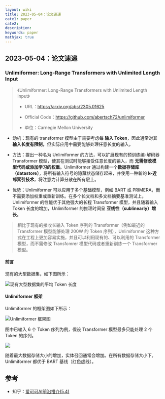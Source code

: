 ```yaml
---
layout: wiki
title: 2023-05-04：论文速递
cate1: paper
cate2:
description: 
keywords: paper
mathjax: true
---
```



## 2023-05-04：论文速递

### Unlimiformer: Long-Range Transformers with Unlimited Length Input

> 

> 《Unlimiformer: Long-Range Transformers with Unlimited Length Input》
>
> - URL：https://arxiv.org/abs/2305.01625
>
> - Official Code：https://github.com/abertsch72/unlimiformer
>
> - 单位：Carnegie Mellon University

- 动机：现有的 transformer 模型由于需要考虑每 **输入 Token**，因此通常对其 **输入长度有限制**，但实际应用中需要能够处理任意长度的输入。

- 方法：提出一种名为 Unlimiformer 的方法，可以扩展现有的预训练编-解码器 Transformer 模型，使其在测试时能够接受任意长度的输入，而 **无需修改模型代码或添加学习的权重**。Unlimiformer 通过构建一个**数据存储库（datastore）**，将所有输入符号的隐藏状态储存起来，并使用一种新的 **k-近邻索引技术**，将注意力计算分散在所有层上。

- 优势：Unlimiformer 可以应用于多个基础模型，例如 BART 或 PRIMERA，而不需要添加权重或重新训练。在多个长文档和多文档摘要基准测试上，Unlimiformer 的性能优于其他强大的长程 Transformer 模型，并且随着输入 Token 长度的增加，Unlimiformer 的推理时间呈 **亚线性（sublinearly）增长**。

> 相比于现有的接收长输入 Token 序列的 Transformer（例如最近的 Transformer 模型能够处理 200W 的 Token 序列），Unlimiformer 这种方式在工程上更加容易实施，并且可以利用现有的、可以利用的 Transformer 模型，而不需修改 Transfomrer 模型代码或者重新训练一个 Transformer 模型。


#### 前言

现有的大型数据集，如下图所示：

![现有大型数据集的平均 Token 长度](https://pic2.zhimg.com/80/v2-b0b83bfe2df760b436996a95886572e9_720w.webp)



#### Unlimiformer 框架

Unlimiformer 的框架图如下所示：

![Unlimiformer 框架图](https://pic4.zhimg.com/80/v2-9a791d17c1e39f459bf9505c4b9f1c87_720w.webp)

图中已输入 6 个 Token 序列为例，假设 Transformer 模型最多只能处理 2 个 Token 的序列。



![](https://pic4.zhimg.com/80/v2-e48ebd601ddcccc762818c00dcb8919f_720w.webp)

随着最大数据存储大小的增加，实体召回通常会增加。在所有数据存储大小下，Unlimiformer 都优于 BART 基线（红色虚线）。




## 参考

- 知乎：[爱可可AI前沿推介(5.4)](https://zhuanlan.zhihu.com/p/626548701)

